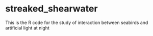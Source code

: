 # streaked_shearwater
This is the R code for the study of interaction between seabirds and artificial light at night
